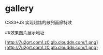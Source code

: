 # gallery
CSS3+JS 实现超炫的散列画廊特效

##效果图片展示地址

[http://7u2grt.com1.z0.glb.clouddn.com/1.png](http://7u2grt.com1.z0.glb.clouddn.com/1.png)